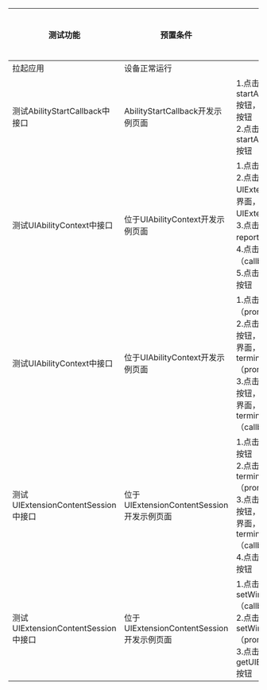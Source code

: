 |测试功能|预置条件|输入|预期输出|是否手动|测试结果|
|--------------------------------|--------------------------------|--------------------------------|--------------------------------|--------------------------------|--------------------------------|
|拉起应用|	设备正常运行|		|成功拉起应用|否|Pass|
|测试AbilityStartCallback中接口| AbilityStartCallback开发示例页面 | 1.点击startAbilityByType(onResult)按钮，拉起新界面，点击返回按钮<br/>2.点击startAbilityByType(onError)按钮 | 1.拉起新界面<br/>2.弹出Toast信息 | 否 |Pass|
|测试UIAbilityContext中接口| 位于UIAbilityContext开发示例页面 | 1.点击openLink按钮<br/>2.点击返回按钮，返回UIExtensionContext开发示例界面，点击启动UIExtensionAbility按钮<br/>3.点击reportDrawnCompleted按钮<br/>4.点击terminateSelf（callback）按钮<br/>5.点击启动UIExtensionAbility按钮 | 1.拉起新的Ability<br/>2.进入UIExtensionAbility界面<br/>3.弹出Toast信息<br/>4.UIExtensionAbility界面消失<br/>5.进入UIExtensionAbility界面 | 否 |Pass|
|测试UIAbilityContext中接口| 位于UIAbilityContext开发示例页面 | 1.点击terminateSelf（promise）按钮<br/>2.点击启动UIExtensionAbility按钮，进入UIExtensionAbility界面，点击terminateSelfWithResult（promise）按钮<br/>3.点击启动UIExtensionAbility按钮，进入UIExtensionAbility界面，点击terminateSelfWithResult（callback）按钮 | 1.UIExtensionAbility界面消失<br/>2.UIExtensionAbility界面消失<br/>3.UIExtensionAbility界面消失 | 否 |Pass|
|测试UIExtensionContentSession中接口| 位于UIExtensionContentSession开发示例页面 | 1.点击启动UIExtensionAbility按钮<br/>2.点击terminateSelfWithResult（promise）按钮<br/>3.点击启动UIExtensionAbility按钮，进入UIExtensionAbility界面，点击terminateSelfWithResult（callback）按钮<br/>4.点击启动UIExtensionAbility按钮 | 1.进入UIExtensionAbility界面<br/>2.UIExtensionAbility界面消失<br/>3.UIExtensionAbility界面消失<br/>4.进入UIExtensionAbility界面 | 否 |Pass|
|测试UIExtensionContentSession中接口| 位于UIExtensionContentSession开发示例页面 | 1.点击setWindowPrivacyMode（callback）按钮<br/>2.点击setWindowPrivacyMode（promise）按钮<br/>3.点击getUIExtensionWindowProxy按钮 | 1.弹出Toast信息<br/>2.弹出Toast信息<br/>3.弹出Toast信息 | 否 |Pass|

